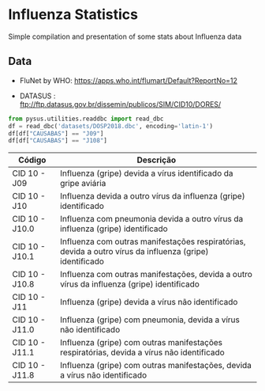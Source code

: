 # Influenza Statistics

Simple compilation and presentation of some stats about Influenza data

## Data

- FluNet by WHO: https://apps.who.int/flumart/Default?ReportNo=12

- DATASUS : ftp://ftp.datasus.gov.br/dissemin/publicos/SIM/CID10/DORES/

```python
from pysus.utilities.readdbc import read_dbc                                                                                                                     
df = read_dbc('datasets/DOSP2018.dbc', encoding='latin-1')
df[df["CAUSABAS"] == "J09"]
df[df["CAUSABAS"] == "J108"]
```

| Código         	| Descrição                                                                                                	|
|----------------	|----------------------------------------------------------------------------------------------------------	|
| CID 10 - J09   	| Influenza (gripe) devida a vírus identificado da gripe aviária                                           	|
| CID 10 - J10   	| Influenza devida a outro vírus da influenza (gripe) identificado                                         	|
| CID 10 - J10.0 	| Influenza com pneumonia devida a outro vírus da influenza (gripe) identificado                           	|
| CID 10 - J10.1 	| Influenza com outras manifestações respiratórias, devida a outro vírus da influenza (gripe) identificado 	|
| CID 10 - J10.8 	| Influenza com outras manifestações, devida a outro vírus da influenza (gripe) identificado               	|
| CID 10 - J11   	| Influenza (gripe) devida a vírus não identificado                                                        	|
| CID 10 - J11.0 	| Influenza (gripe) com pneumonia, devida a vírus não identificado                                         	|
| CID 10 - J11.1 	| Influenza (gripe) com outras manifestações respiratórias, devida a vírus não identificado                	|
| CID 10 - J11.8 	| Influenza (gripe) com outras manifestações, devida a vírus não identificado                              	|